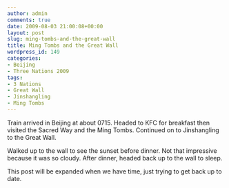 ```yaml
---
author: admin
comments: true
date: 2009-08-03 21:00:08+00:00
layout: post
slug: ming-tombs-and-the-great-wall
title: Ming Tombs and the Great Wall
wordpress_id: 149
categories:
- Beijing
- Three Nations 2009
tags:
- 3 Nations
- Great Wall
- Jinshangling
- Ming Tombs
---
```


Train arrived in Beijing at about 0715. Headed to KFC for breakfast then visited the Sacred Way and the Ming Tombs. Continued on to Jinshangling to the Great Wall.

Walked up to the wall to see the sunset before dinner. Not that impressive because it was so cloudy. After dinner, headed back up to the wall to sleep.

This post will be expanded when we have time, just trying to get back up to date.
